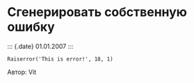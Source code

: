 Сгенерировать собственную ошибку
================================

::: {.date}
01.01.2007
:::

    Raiserror('This is error!', 18, 1)

Автор: Vit
